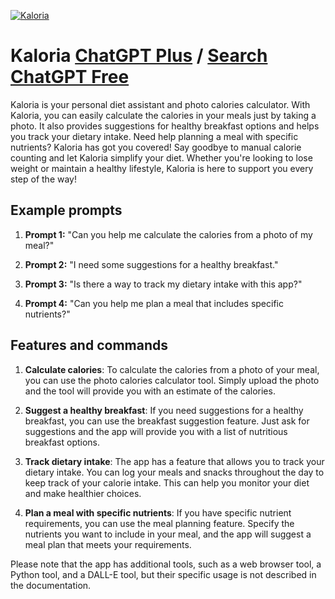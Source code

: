 
[![Kaloria](https://files.oaiusercontent.com/file-yEKKoQfB2yKEKkik2LxybZ2F?se=2123-10-17T03%3A33%3A55Z&sp=r&sv=2021-08-06&sr=b&rscc=max-age%3D31536000%2C%20immutable&rscd=attachment%3B%20filename%3D8e33cad7-e239-433f-a391-798671a3a1a0.png&sig=Z/Wn41SUXqkgsBGaRC2xBTuYUP4nvmZDS8JGsqP2Wfk%3D)](https://chat.openai.com/g/g-4NUCu8D8Y-kaloria)

# Kaloria [ChatGPT Plus](https://chat.openai.com/g/g-4NUCu8D8Y-kaloria) / [Search ChatGPT Free](https://gptcall.net/index.html#/?search=Kaloria)

Kaloria is your personal diet assistant and photo calories calculator. With Kaloria, you can easily calculate the calories in your meals just by taking a photo. It also provides suggestions for healthy breakfast options and helps you track your dietary intake. Need help planning a meal with specific nutrients? Kaloria has got you covered! Say goodbye to manual calorie counting and let Kaloria simplify your diet. Whether you're looking to lose weight or maintain a healthy lifestyle, Kaloria is here to support you every step of the way!

## Example prompts

1. **Prompt 1:** "Can you help me calculate the calories from a photo of my meal?"

2. **Prompt 2:** "I need some suggestions for a healthy breakfast."

3. **Prompt 3:** "Is there a way to track my dietary intake with this app?"

4. **Prompt 4:** "Can you help me plan a meal that includes specific nutrients?"

## Features and commands

1. **Calculate calories**: To calculate the calories from a photo of your meal, you can use the photo calories calculator tool. Simply upload the photo and the tool will provide you with an estimate of the calories.

2. **Suggest a healthy breakfast**: If you need suggestions for a healthy breakfast, you can use the breakfast suggestion feature. Just ask for suggestions and the app will provide you with a list of nutritious breakfast options.

3. **Track dietary intake**: The app has a feature that allows you to track your dietary intake. You can log your meals and snacks throughout the day to keep track of your calorie intake. This can help you monitor your diet and make healthier choices.

4. **Plan a meal with specific nutrients**: If you have specific nutrient requirements, you can use the meal planning feature. Specify the nutrients you want to include in your meal, and the app will suggest a meal plan that meets your requirements.

Please note that the app has additional tools, such as a web browser tool, a Python tool, and a DALL-E tool, but their specific usage is not described in the documentation.


